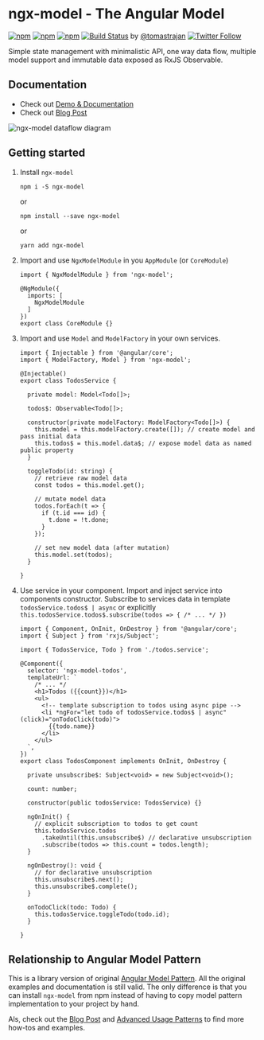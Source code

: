 # ngx-model - The Angular Model

[![npm](https://img.shields.io/npm/v/ngx-model.svg)](https://www.npmjs.com/package/ngx-model) [![npm](https://img.shields.io/npm/dm/ngx-model.svg)](https://www.npmjs.com/package/ngx-model) [![npm](https://img.shields.io/npm/l/ngx-model.svg)](https://github.com/tomastrajan/ngx-model/blob/master/LICENSE) [![Build Status](https://travis-ci.org/tomastrajan/ngx-model.svg?branch=master)](https://travis-ci.org/tomastrajan/ngx-model) by [@tomastrajan](https://twitter.com/tomastrajan) [![Twitter Follow](https://img.shields.io/twitter/follow/tomastrajan.svg?style=social&label=Follow)](https://twitter.com/tomastrajan)

Simple state management with minimalistic API, one way data flow, 
multiple model support and immutable data exposed as RxJS Observable.


## Documentation
                           
* Check out [Demo & Documentation](http://tomastrajan.github.io/angular-model-pattern-example/) 
* Check out [Blog Post](https://medium.com/@tomastrajan/model-pattern-for-angular-state-management-6cb4f0bfed87) 

![ngx-model dataflow diagram](https://raw.githubusercontent.com/tomastrajan/angular-model-pattern-example/master/src/assets/model_graph.png "ngx-model dataflow diagram")

## Getting started

1. Install `ngx-model`
    ```
    npm i -S ngx-model
    ```
    or
    
    ```
    npm install --save ngx-model
    ``` 
 
    or
    
    ```
    yarn add ngx-model
    ``` 

2. Import and use `NgxModelModule` in you `AppModule` (or `CoreModule`)
    ```
    import { NgxModelModule } from 'ngx-model';
        
    @NgModule({
      imports: [
        NgxModelModule
      ]
    })
    export class CoreModule {}
    
    ``` 

3. Import and use `Model` and `ModelFactory` in your own services.
    ```
    import { Injectable } from '@angular/core';
    import { ModelFactory, Model } from 'ngx-model';
        
    @Injectable()
    export class TodosService {
            
      private model: Model<Todo[]>;
      
      todos$: Observable<Todo[]>;
            
      constructor(private modelFactory: ModelFactory<Todo[]>) {
        this.model = this.modelFactory.create([]); // create model and pass initial data
        this.todos$ = this.model.data$; // expose model data as named public property
      }
        
      toggleTodo(id: string) {
        // retrieve raw model data
        const todos = this.model.get();
            
        // mutate model data
        todos.forEach(t => {
          if (t.id === id) {
            t.done = !t.done;
          }
        });
            
        // set new model data (after mutation)
        this.model.set(todos);
      }
        
    }
    ```

4. Use service in your component. Import and inject service into components constructor.
Subscribe to services data in template `todosService.todos$ | async` 
or explicitly `this.todosService.todos$.subscribe(todos => { /* ... */ })`

    ```
    import { Component, OnInit, OnDestroy } from '@angular/core';
    import { Subject } from 'rxjs/Subject';
    
    import { TodosService, Todo } from './todos.service';
    
    @Component({
      selector: 'ngx-model-todos',
      templateUrl: `
        /* ... */
        <h1>Todos ({{count}})</h1>
        <ul>
          <!-- template subscription to todos using async pipe -->
          <li *ngFor="let todo of todosService.todos$ | async" (click)="onTodoClick(todo)">
            {{todo.name}}
          </li>
        </ul>
      `,
    })
    export class TodosComponent implements OnInit, OnDestroy {
    
      private unsubscribe$: Subject<void> = new Subject<void>();
      
      count: number;
     
      constructor(public todosService: TodosService) {}
    
      ngOnInit() {
        // explicit subscription to todos to get count
        this.todosService.todos
          .takeUntil(this.unsubscribe$) // declarative unsubscription
          .subscribe(todos => this.count = todos.length);
      }
      
      ngOnDestroy(): void {
        // for declarative unsubscription
        this.unsubscribe$.next();
        this.unsubscribe$.complete();
      }
    
      onTodoClick(todo: Todo) {
        this.todosService.toggleTodo(todo.id);
      }
    
    }

    ```

## Relationship to Angular Model Pattern

This is a library version of original [Angular Model Pattern](https://tomastrajan.github.io/angular-model-pattern-example).
All the original examples and documentation is still valid. The only difference is that
you can install `ngx-model` from npm instead of having to copy model pattern
implementation to your project by hand.

Als, check out the [Blog Post](https://medium.com/@tomastrajan/model-pattern-for-angular-state-management-6cb4f0bfed87) and 
[Advanced Usage Patterns](https://tomastrajan.github.io/angular-model-pattern-example#/advanced) 
to find more how-tos and examples.

